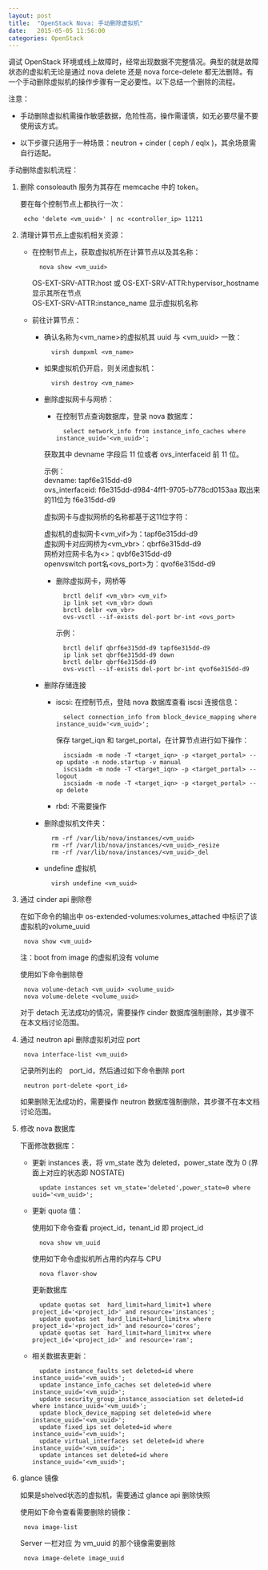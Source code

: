```yaml
---
layout: post
title:  "OpenStack Nova: 手动删除虚拟机"
date:   2015-05-05 11:56:00
categories: OpenStack
---
```


调试 OpenStack 环境或线上故障时，经常出现数据不完整情况。典型的就是故障状态的虚拟机无论是通过 nova delete 还是 nova
force-delete 都无法删除。有一个手动删除虚拟机的操作步骤有一定必要性。以下总结一个删除的流程。

注意：

* 手动删除虚拟机需操作敏感数据，危险性高，操作需谨慎，如无必要尽量不要使用该方式。

* 以下步骤只适用于一种场景：neutron + cinder ( ceph / eqlx )，其余场景需自行适配。

手动删除虚拟机流程：

1. 删除 consoleauth 服务为其存在 memcache 中的 token。

    要在每个控制节点上都执行一次：

        echo 'delete <vm_uuid>' | nc <controller_ip> 11211

2. 清理计算节点上虚拟机相关资源：

    * 在控制节点上，获取虚拟机所在计算节点以及其名称：

            nova show <vm_uuid>

        OS-EXT-SRV-ATTR:host 或 OS-EXT-SRV-ATTR:hypervisor_hostname 显示其所在节点  
        OS-EXT-SRV-ATTR:instance_name 显示虚拟机名称

    * 前往计算节点：

        * 确认名称为<vm_name>的虚拟机其 uuid 与 <vm_uuid> 一致：

                virsh dumpxml <vm_name>

        * 如果虚拟机仍开启，则关闭虚拟机：

                virsh destroy <vm_name>

        * 删除虚拟网卡与网桥：
            * 在控制节点查询数据库，登录 nova 数据库：

                    select network_info from instance_info_caches where instance_uuid='<vm_uuid>';

            获取其中 devname 字段后 11 位或者 ovs_interfaceid 前 11 位。  

            示例：  
            devname: tapf6e315dd-d9  
            ovs_interfaceid: f6e315dd-d984-4ff1-9705-b778cd0153aa
            取出来的11位为 f6e315dd-d9

            虚拟网卡与虚拟网桥的名称都基于这11位字符：  

            虚拟机的虚拟网卡<vm_vif>为：tapf6e315dd-d9  
            虚拟网卡对应网桥为<vm_vbr>：qbrf6e315dd-d9  
            网桥对应网卡名为<>：qvbf6e315dd-d9  
            openvswitch port名<ovs_port>为：qvof6e315dd-d9  

            * 删除虚拟网卡，网桥等

                    brctl delif <vm_vbr> <vm_vif>
                    ip link set <vm_vbr> down
                    brctl delbr <vm_vbr>
                    ovs-vsctl --if-exists del-port br-int <ovs_port>

                示例：

                    brctl delif qbrf6e315dd-d9 tapf6e315dd-d9
                    ip link set qbrf6e315dd-d9 down
                    brctl delbr qbrf6e315dd-d9
                    ovs-vsctl --if-exists del-port br-int qvof6e315dd-d9

        * 删除存储连接
            * iscsi:
                在控制节点，登陆 nova 数据库查看 iscsi 连接信息：

                    select connection_info from block_device_mapping where instance_uuid='<vm_uuid>';

                保存 target\_iqn 和 target\_portal，在计算节点进行如下操作：

                    iscsiadm -m node -T <target_iqn> -p <target_portal> --op update -n node.startup -v manual
                    iscsiadm -m node -T <target_iqn> -p <target_portal> --logout
                    iscsiadm -m node -T <target_iqn> -p <target_portal> --op delete

            * rbd:
                不需要操作


        * 删除虚拟机文件夹：

                rm -rf /var/lib/nova/instances/<vm_uuid>
                rm -rf /var/lib/nova/instances/<vm_uuid>_resize
                rm -rf /var/lib/nova/instances/<vm_uuid>_del

        * undefine 虚拟机
            
                virsh undefine <vm_uuid>

3. 通过 cinder api 删除卷

    在如下命令的输出中 os-extended-volumes:volumes\_attached 中标识了该虚拟机的volume\_uuid

        nova show <vm_uuid>

    注：boot from image 的虚拟机没有 volume  

    使用如下命令删除卷

        nova volume-detach <vm_uuid> <volume_uuid>
        nova volume-delete <volume_uuid>

    对于 detach 无法成功的情况，需要操作 cinder 数据库强制删除，其步骤不在本文档讨论范围。

4. 通过 neutron api 删除虚拟机对应 port

        nova interface-list <vm_uuid>

    记录所列出的　port_id，然后通过如下命令删除 port

        neutron port-delete <port_id>

    如果删除无法成功的，需要操作 neutron 数据库强制删除，其步骤不在本文档讨论范围。

5. 修改 nova 数据库

    下面修改数据库：

    * 更新 instances 表，将 vm\_state 改为 deleted，power\_state 改为 0 (界面上对应的状态即 NOSTATE)

            update instances set vm_state='deleted',power_state=0 where uuid='<vm_uuid>';

    * 更新 quota 值：

        使用如下命令查看 project\_id，tenant\_id 即 project\_id

            nova show vm_uuid


        使用如下命令虚拟机所占用的内存与 CPU

            nova flavor-show

        更新数据库

            update quotas set  hard_limit=hard_limit+1 where project_id='<project_id>' and resource='instances';
            update quotas set  hard_limit=hard_limit+x where project_id='<project_id>' and resource='cores';
            update quotas set  hard_limit=hard_limit+x where project_id='<project_id>' and resource='ram';

    * 相关数据表更新：

            update instance_faults set deleted=id where instance_uuid='<vm_uuid>';
            update instance_info_caches set deleted=id where instance_uuid='<vm_uuid>';
            update security_group_instance_association set deleted=id where instance_uuid='<vm_uuid>';
            update block_device_mapping set deleted=id where instance_uuid='<vm_uuid>';
            update fixed_ips set deleted=id where instance_uuid='<vm_uuid>';
            update virtual_interfaces set deleted=id where instance_uuid='<vm_uuid>';
            update intances set deleted=id where instance_uuid='<vm_uuid>';



6. glance 镜像

    如果是shelved状态的虚拟机，需要通过 glance api 删除快照  

    使用如下命令查看需要删除的镜像：

        nova image-list 

    Server 一栏对应 为 vm\_uuid 的那个镜像需要删除

        nova image-delete image_uuid

